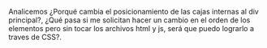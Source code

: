 Analicemos ¿Porqué cambia el posicionamiento de las cajas internas al div principal?, ¿Qué pasa si me solicitan hacer
un cambio en el orden de los elementos pero sin tocar los archivos html y js, será que puedo lograrlo a traves de
CSS?.